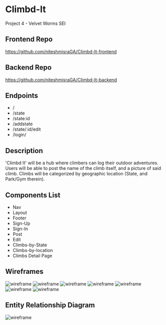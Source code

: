 # Climbd-It

Project 4 - Velvet Worms SEI

## Frontend Repo
https://github.com/niteshmisraGA/Climbd-It-frontend

## Backend Repo
https://github.com/niteshmisraGA/Climbd-It-backend

## Endpoints
- /
- /state
- /state:id
- /addstate
- /state/:id/edit
- /login/

## Description

'Climbd It' will be a hub where climbers can log their outdoor adventures. Users will be able to post the name of the climb itself, and a picture of said climb. Climbs will be categorized by geographic location (State, and Park/Gym therein).

## Components List

- Nav
- Layout
- Footer
- Sign-Up
- Sign-In
- Post
- Edit
- Climbs-by-State
- Climbs-by-location
- Climbs Detail Page

## Wireframes

![wireframe](assets/stateslist.png)
![wireframe](assets/signup.png)
![wireframe](assets/signin.png)
![wireframe](assets/post.png)
![wireframe](assets/parkslist.png)
![wireframe](assets/climblist.png)
![wireframe](assets/climbdeets.png)

## Entity Relationship Diagram

![wireframe](assets/P4.png)
